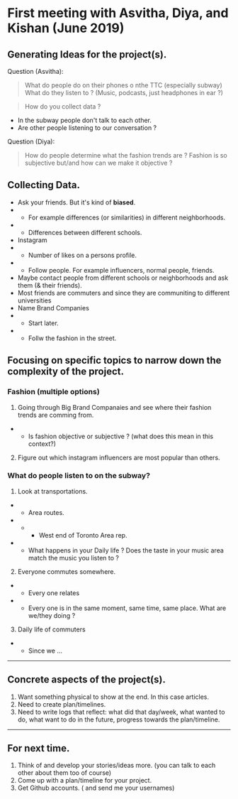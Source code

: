 # First meeting with Asvitha, Diya, and Kishan (June 2019)

## Generating Ideas for the project(s).

Question (Asvitha): 
> What do people do on their phones o nthe TTC (especially subway)
> What do they listen to ? (Music, podcasts, just headphones in ear ?)

> How do you collect data ?

- In the subway people don't talk to each other.
- Are other people listening to our conversation ?


Question (Diya):
> How do people determine what the fashion trends are ?
> Fashion is so subjective but/and how can we make it objective ?



## Collecting Data.

- Ask your friends. But it's kind of **biased**.
- - For example differences (or similarities) in different neighborhoods.
- - Differences between different schools.
- Instagram 
- - Number of likes on a persons profile.
- - Follow people. For example influencers, normal people, friends.
- Maybe contact people from different schools or neighborhoods and ask them (& their friends).
- Most friends are commuters and since they are communiting to different universities
- Name Brand Companies 
- - Start later. 
- - Follw the fashion in the street.

## Focusing on specific topics to narrow down the complexity of the project.

### Fashion (multiple options)
1. Going through Big Brand Companaies and see where their fashion trends are comming from.
- - Is fashion objective or subjective ? (what does this mean in this context?)

2. Figure out which instagram influencers are most popular than others.


### What do people listen to on the subway?
1. Look at transportations.
- - Area routes.
- - - West end of Toronto Area rep.
- - What happens in your Daily life ? Does the taste in your music area match the music you listen to ?

2. Everyone commutes somewhere.
- - Every one relates 
- - Every one is in the same moment, same time, same place. What are we/they doing ?

3. Daily life of commuters 
- - Since we ...


----

## Concrete aspects of the project(s).

1. Want something physical to show at the end. In this case articles.
2. Need to create plan/timelines.
3. Need to write logs that reflect: what did that day/week, what wanted to do, what want to do in the future, progress towards the plan/timeline.

----

## For next time.

1. Think of and develop your stories/ideas more. (you can talk to each other about them too of course)
2. Come up with a plan/timeline for your project.
3. Get Github accounts. ( and send me your usernames)